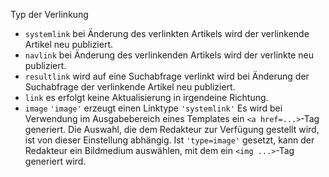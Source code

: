 Typ der Verlinkung
- `systemlink` bei Änderung des verlinkten Artikels wird der verlinkende Artikel neu publiziert.
- `navlink` bei Änderung des verlinkenden Artikels wird der verlinkte neu publiziert.
- `resultlink` wird auf eine Suchabfrage verlinkt wird bei Änderung der Suchabfrage der verlinkende Artikel neu publiziert.
- `link` es erfolgt keine Aktualisierung in irgendeine Richtung.
- `image` `'image'` erzeugt einen Linktype `'systemlink'`
    Es wird bei Verwendung im Ausgabebereich eines Templates ein `<a href=...>`-Tag generiert. Die Auswahl, die dem Redakteur zur Verfügung gestellt wird, ist von dieser Einstellung abhängig. Ist `'type=image'` gesetzt, kann der Redakteur ein Bildmedium auswählen, mit dem ein `<img ...>`-Tag generiert wird.